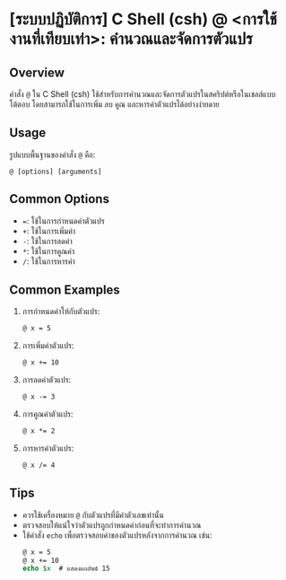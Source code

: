# [ระบบปฏิบัติการ] C Shell (csh) @ <การใช้งานที่เทียบเท่า>: คำนวณและจัดการตัวแปร

## Overview
คำสั่ง `@` ใน C Shell (csh) ใช้สำหรับการคำนวณและจัดการตัวแปรในสคริปต์หรือในเชลล์แบบโต้ตอบ โดยสามารถใช้ในการเพิ่ม ลบ คูณ และหารค่าตัวแปรได้อย่างง่ายดาย

## Usage
รูปแบบพื้นฐานของคำสั่ง `@` คือ:

```
@ [options] [arguments]
```

## Common Options
- `=`: ใช้ในการกำหนดค่าตัวแปร
- `+`: ใช้ในการเพิ่มค่า
- `-`: ใช้ในการลดค่า
- `*`: ใช้ในการคูณค่า
- `/`: ใช้ในการหารค่า

## Common Examples
1. การกำหนดค่าให้กับตัวแปร:
   ```csh
   @ x = 5
   ```

2. การเพิ่มค่าตัวแปร:
   ```csh
   @ x += 10
   ```

3. การลดค่าตัวแปร:
   ```csh
   @ x -= 3
   ```

4. การคูณค่าตัวแปร:
   ```csh
   @ x *= 2
   ```

5. การหารค่าตัวแปร:
   ```csh
   @ x /= 4
   ```

## Tips
- ควรใช้เครื่องหมาย `@` กับตัวแปรที่มีค่าตัวเลขเท่านั้น
- ตรวจสอบให้แน่ใจว่าตัวแปรถูกกำหนดค่าก่อนที่จะทำการคำนวณ
- ใช้คำสั่ง `echo` เพื่อตรวจสอบค่าของตัวแปรหลังจากการคำนวณ เช่น:
  ```csh
  @ x = 5
  @ x += 10
  echo $x  # แสดงผลลัพธ์ 15
  ```